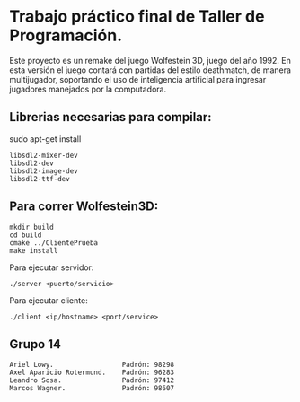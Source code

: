 # Trabajo práctico final de Taller de Programación.

Este proyecto es un remake del juego Wolfestein 3D, juego del año 1992.
En esta versión el juego contará con partidas del estilo deathmatch, de manera multijugador, soportando el uso de inteligencia artificial para ingresar jugadores manejados por la computadora.

## Librerias necesarias para compilar:
sudo apt-get install 

	libsdl2-mixer-dev
	libsdl2-dev 
	libsdl2-image-dev
	libsdl2-ttf-dev

## Para correr Wolfestein3D:
	
	mkdir build
	cd build
	cmake ../ClientePrueba
	make install
	
Para ejecutar servidor:
	
	./server <puerto/servicio>
	
Para ejecutar cliente:

	./client <ip/hostname> <port/service>

## Grupo 14

    Ariel Lowy.                 Padrón: 98298
    Axel Aparicio Rotermund.    Padrón: 96283
    Leandro Sosa.               Padrón: 97412
    Marcos Wagner.              Padrón: 98607
